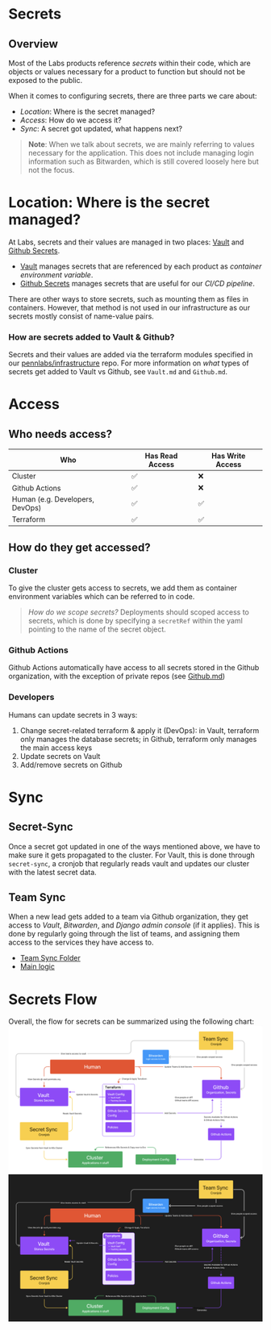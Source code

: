 # Secrets
## Overview
Most of the Labs products reference *secrets* within their code, which are objects or values necessary for a product to function but should not be exposed to the public.

When it comes to configuring secrets, there are three parts we care about:

- *Location*: Where is the secret managed?
- *Access*: How do we access it?
- *Sync*: A secret got updated, what happens next?

> **Note**: When we talk about secrets, we are mainly referring to values necessary for the application. This does not include managing login information such as Bitwarden, which is still covered loosely here but not the focus.

# Location: Where is the secret managed?
At Labs, secrets and their values are managed in two places: [Vault](Vault.md) and [Github Secrets](Github.md).

- [Vault](Vault.md) manages secrets that are referenced by each product as *container environment variable*.
- [Github Secrets](Github.md) manages secrets that are useful for our *CI/CD pipeline*.

There are other ways to store secrets, such as mounting them as files in containers. However, that method is not used in our infrastructure as our secrets mostly consist of name-value pairs.

### How are secrets added to Vault & Github?
Secrets and their values are added via the terraform modules specified in our [pennlabs/infrastructure](https://github.com/pennlabs/infrastructure) repo. For more information on *what* types of secrets get added to Vault vs Github, see `Vault.md` and `Github.md`.

# Access

## Who needs access?

| Who  | Has Read Access | Has Write Access |
| ------------- | ------------- | ------------- |
| Cluster  | :white_check_mark: | :x: |
| Github Actions | :white_check_mark:  | :x: |
| Human (e.g. Developers, DevOps) | :white_check_mark:  | :white_check_mark: |
| Terraform | :white_check_mark: | :white_check_mark: |

## How do they get accessed?
### Cluster
To give the cluster gets access to secrets, we add them as container environment variables which can be referred to in code.

> *How do we scope secrets?* Deployments should scoped access to secrets, which is done by specifying a `secretRef` within the yaml pointing to the name of the secret object.

### Github Actions
Github Actions automatically have access to all secrets stored in the Github organization, with the exception of private repos (see [Github.md](Github.md))

### Developers
Humans can update secrets in 3 ways:
1. Change secret-related terraform & apply it (DevOps): in Vault, terraform only manages the database secrets; in Github, terraform only manages the main access keys
2. Update secrets on Vault
3. Add/remove secrets on Github

# Sync
## Secret-Sync
Once a secret got updated in one of the ways mentioned above, we have to make sure it gets propagated to the cluster. For Vault, this is done through `secret-sync`, a cronjob that regularly reads vault and updates our cluster with the latest secret data.

## Team Sync
When a new lead gets added to a team via Github organization, they get access to *Vault*, *Bitwarden*, and *Django admin console* (if it applies). This is done by regularly going through the list of teams, and assigning them access to the services they have access to.
- [Team Sync Folder](../../docker/team-sync)
- [Main logic](../../docker/team-sync/sync/sync.py)

# Secrets Flow
Overall, the flow for secrets can be summarized using the following chart:
![Secrets Flow](img/secrets-flow-light.png#gh-dark-mode-only)
![Secrets Flow](img/secrets-flow-dark.png#gh-light-mode-only)